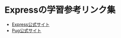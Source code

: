 # Expressの学習参考リンク集

- [Express公式サイト](https://expressjs.com/ja/)
- [Pug公式サイト](https://pugjs.org/api/getting-started.html)

